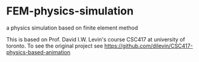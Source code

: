 # FEM-physics-simulation
a physics simulation based on finite element method

This is based on Prof. David I.W. Levin's course CSC417 at university of toronto. 
To see the original project see https://github.com/dilevin/CSC417-physics-based-animation
